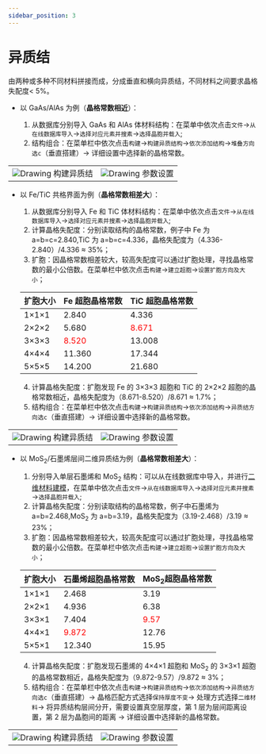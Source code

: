 ```yaml
---
sidebar_position: 3
---
```


# 异质结

由两种或多种不同材料拼接而成，分成垂直和横向异质结，不同材料之间要求晶格失配度$<$ 5%。

- 以 GaAs/AlAs 为例（**晶格常数相近**）：

  1. 从数据库分别导入 GaAs 和 AlAs 体材料结构：在菜单中依次点击`文件`→`从在线数据库导入`→`选择对应元素并搜素`→`选择晶胞并载入`;
  2. 结构组合：在菜单栏中依次点击`构建`→`构建异质结构`→`依次添加结构`→`堆叠方向选c`（垂直搭建）→ 详细设置中选择新的晶格常数。

<table><tr>
    <td> 
        <center>
            <img src={require('./nested/qstudio_example_hetero1.png').default} alt="Drawing" />
            <font>构建异质结</font>
        </center>
    </td>
    <td> 
        <center>
            <img src={require('./nested/qstudio_example_hetero2.png').default} alt="Drawing" />
            <font>参数设置</font>
        </center>
    </td>
</tr></table>

- 以 Fe/TiC 共格界面为例（**晶格常数相差大**）：

  1. 从数据库分别导入 Fe 和 TiC 体材料结构：在菜单中依次点击`文件`→`从在线数据库导入`→`选择对应元素并搜素`→`选择晶胞并载入`;
  2. 计算晶格失配度：分别读取结构的晶格常数，例子中 Fe 为 a=b=c=2.840,TiC 为 a=b=c=4.336，晶格失配度为（4.336-2.840）/4.336 ≈ 35%；
  3. 扩胞：因晶格常数相差较大，较高失配度可以通过扩胞处理，寻找晶格常数的最小公倍数。在菜单栏中依次点击`构建`→`建立超胞`→`设置扩胞方向及大小`；

  | 扩胞大小 | Fe 超胞晶格常数                | TiC 超胞晶格常数               |
  | -------- | ------------------------------ | ------------------------------ |
  | 1×1×1    | 2.840                          | 4.336                          |
  | 2×2×2    | 5.680                          | <font color='red'>8.671</font> |
  | 3×3×3    | <font color='red'>8.520</font> | 13.008                         |
  | 4×4×4    | 11.360                         | 17.344                         |
  | 5×5×5    | 14.200                         | 21.680                         |

  4. 计算晶格失配度：扩胞发现 Fe 的 3×3×3 超胞和 TiC 的 2×2×2 超胞的晶格常数相近，晶格失配度为（8.671-8.520）/8.671 ≈ 1.7%；
  5. 结构组合：在菜单栏中依次点击`构建`→`构建异质结构`→`依次添加结构`→`异质结方向选c`（垂直搭建）→ 详细设置中选择新的晶格常数。

<table><tr>
    <td> 
        <center>
            <img src={require('./nested/qstudio_example_hetero3.png').default} alt="Drawing" />
            <font>构建异质结</font>
        </center>
    </td>
    <td> 
        <center>
            <img src={require('./nested/qstudio_example_hetero4.png').default} alt="Drawing" />
            <font>参数设置</font>
        </center>
    </td>
</tr></table>

- 以 MoS<sub>2</sub>/石墨烯层间二维异质结为例（**晶格常数相差大**）：

  1. 分别导入单层石墨烯和 MoS<sub>2</sub> 结构：可以从在线数据库中导入，并进行[二维材料建模](./qstudio_example_2d.md)，在菜单中依次点击`文件`→`从在线数据库导入`→`选择对应元素并搜素`→`选择晶胞并载入`;
  2. 计算晶格失配度：分别读取结构的晶格常数，例子中石墨烯为 a=b=2.468,MoS<sub>2</sub> 为 a=b=3.19，晶格失配度为（3.19-2.468）/3.19 ≈ 23%；
  3. 扩胞：因晶格常数相差较大，较高失配度可以通过扩胞处理，寻找晶格常数的最小公倍数。在菜单栏中依次点击`构建`→`建立超胞`→`设置扩胞方向及大小`；

  | 扩胞大小 | 石墨烯超胞晶格常数             | MoS<sub>2</sub>超胞晶格常数   |
  | -------- | ------------------------------ | ----------------------------- |
  | 1×1×1    | 2.468                          | 3.19                          |
  | 2×2×1    | 4.936                          | 6.38                          |
  | 3×3×1    | 7.404                          | <font color='red'>9.57</font> |
  | 4×4×1    | <font color='red'>9.872</font> | 12.76                         |
  | 5×5×1    | 12.340                         | 15.95                         |

  4. 计算晶格失配度：扩胞发现石墨烯的 4×4×1 超胞和 MoS<sub>2</sub> 的 3×3×1 超胞的晶格常数相近，晶格失配度为（9.872-9.57）/9.872 ≈ 3%；
  5. 结构组合：在菜单栏中依次点击`构建`→`构建异质结构`→`依次添加结构`→`异质结方向选c`（垂直搭建）→ 晶格匹配方式选择`保持厚度不变`→ 处理方式选择`二维材料`→ 将异质结构层间分开，需要设置真空层厚度，第 1 层为层间距离设置，第 2 层为晶胞间的距离 → 详细设置中选择新的晶格常数。

<table><tr>
    <td> 
        <center>
            <img src={require('./nested/qstudio_example_hetero5.png').default} alt="Drawing" />
            <font>构建异质结</font>
        </center>
    </td>
    <td> 
        <center>
            <img src={require('./nested/qstudio_example_hetero6.png').default} alt="Drawing" />
            <font>参数设置</font>
        </center>
    </td>
</tr></table>
